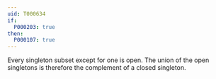 ```yaml
---
uid: T000634
if:
  P000203: true
then:
  P000107: true
---
```


Every singleton subset except for one is open. The union of the open singletons is therefore the complement of a closed singleton.
